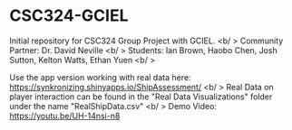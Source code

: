 # CSC324-GCIEL
Initial repository for CSC324 Group Project with GCIEL. <b/ > 
Community Partner: Dr. David Neville <b/ >
Students: Ian Brown, Haobo Chen, Josh Sutton, Kelton Watts, Ethan Yuen <b/ >

Use the app version working with real data here: https://synkronizing.shinyapps.io/ShipAssessment/ <b/ >
Real Data on player interaction can be found in the "Real Data Visualizations" folder under the name "RealShipData.csv"
<b/ >
Demo Video: https://youtu.be/UH-14nsi-n8 
